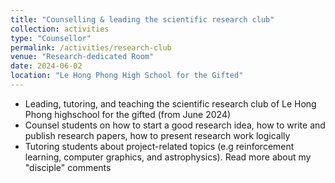 ```yaml
---
title: "Counselling & leading the scientific research club"
collection: activities
type: "Counsellor"
permalink: /activities/research-club
venue: "Research-dedicated Room"
date: 2024-06-02
location: "Le Hong Phong High School for the Gifted"
---
```


- Leading, tutoring, and teaching the scientific research club of Le Hong Phong highschool for the gifted (from June 2024)
- Counsel students on how to start a good research idea, how to write and publish research papers, how to present research work logically
- Tutoring students about project-related topics (e.g reinforcement learning, computer graphics, and astrophysics). 
Read more about my "disciple" comments